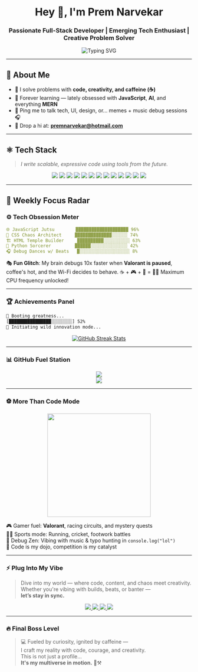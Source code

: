 <h1 align="center">Hey 👋, I'm Prem Narvekar</h1>
<h3 align="center">Passionate Full-Stack Developer | Emerging Tech Enthusiast | Creative Problem Solver</h3>

<p align="center">
  <img src="https://readme-typing-svg.herokuapp.com?font=Fira+Code&duration=3000&pause=1000&color=00F7FF&center=true&vCenter=true&width=500&lines=Turning+Ideas+into+Code.;From+Pixels+to+Products.;Code.+Create.+Repeat.🚀" alt="Typing SVG" />
</p>

---

## 🧬 About Me

- 🧹 I solve problems with **code, creativity, and caffeine (☕)**
- 🌱 Forever learning — lately obsessed with **JavaScript**, **AI**, and everything **MERN**
- 💬 Ping me to talk tech, UI, design, or... memes + music debug sessions 🎧
- 📧 Drop a hi at: **premnarvekar@hotmail.com**

---

## ⚛️ Tech Stack

> *I write scalable, expressive code using tools from the future.*

<p align="center">
  <img src="https://img.shields.io/badge/-JavaScript-yellow?style=flat-square&logo=javascript" />
  <img src="https://img.shields.io/badge/-TypeScript-blue?style=flat-square&logo=typescript" />
  <img src="https://img.shields.io/badge/-React-black?style=flat-square&logo=react" />
  <img src="https://img.shields.io/badge/-Node.js-green?style=flat-square&logo=node.js" />
  <img src="https://img.shields.io/badge/-Python-3776AB?style=flat-square&logo=python" />
  <img src="https://img.shields.io/badge/-Ruby-red?style=flat-square&logo=ruby" />
  <img src="https://img.shields.io/badge/-AI-grey?style=flat-square&logo=openai" />
  <img src="https://img.shields.io/badge/-Machine%20Learning-orange?style=flat-square&logo=tensorflow" />
  <img src="https://img.shields.io/badge/-MongoDB-4EA94B?style=flat-square&logo=mongodb" />
  <img src="https://img.shields.io/badge/-Express.js-grey?style=flat-square&logo=express" />
  <img src="https://img.shields.io/badge/-Next.js-black?style=flat-square&logo=next.js" />
  <img src="https://img.shields.io/badge/-HTML-E34F26?style=flat-square&logo=html5" />
  <img src="https://img.shields.io/badge/-CSS-1572B6?style=flat-square&logo=css3" />
</p>

---

## 📅 Weekly Focus Radar

### ⚙️ Tech Obsession Meter

```yaml
🌐 JavaScript Jutsu        ▓▓▓▓▓▓▓▓▓▓▓▓▓▓▓▓▓▓▓▓ 96%
🎨 CSS Chaos Architect     ▓▓▓▓▓▓▓▓▓▓▓▓▓▓░░░░░░ 74%
🏗️ HTML Temple Builder     ▓▓▓▓▓▓▓▓▓▓░░░░░░░░░░ 63%
🐍 Python Sorcerer         ▓▓▓▓▓▓░░░░░░░░░░░░░░ 42%
🎧 Debug Dances w/ Beats   ▓░░░░░░░░░░░░░░░░░░░ 8%
```

🎭 **Fun Glitch**: My brain debugs 10x faster when **Valorant is paused**, coffee's hot, and the Wi-Fi decides to behave. 
☕️ + 🎮 + 📶 = 🧠💥 Maximum CPU frequency unlocked!

---

### 🏆 Achievements Panel

```bash
🧠 Booting greatness...
[████████████████░░░░░░░░] 52%
🔁 Initiating wild innovation mode...
```

<p align="center">
  <a href="https://github.com/premnarvekar">
    <img src="https://github-readme-streak-stats.herokuapp.com/?user=premnarvekar&theme=highcontrast&hide_border=true" alt="GitHub Streak Stats" />
  </a>
</p>

---

### 📊 GitHub Fuel Station

<p align="center">
  <img src="https://github-readme-stats.vercel.app/api?username=premnarvekar&show_icons=true&theme=radical&hide_border=true" />
  <br/>
  <img src="https://github-readme-stats.vercel.app/api/top-langs/?username=premnarvekar&layout=compact&theme=radical&hide_border=true" />
</p>

---

### ⚽ More Than Code Mode

<p align="center">
  <img src="https://media.giphy.com/media/xT9IgzoKnwFNmISR8I/giphy.gif" width="280" />
</p>

🎮 Gamer fuel: **Valorant**, racing circuits, and mystery quests  
🏃‍♂️ Sports mode: Running, cricket, footwork battles  
🧘 Debug Zen: Vibing with music & typo hunting in `console.log("lol")`  
💫 Code is my dojo, competition is my catalyst

---

### ⚡ Plug Into My Vibe

> Dive into my world — where code, content, and chaos meet creativity.  
> Whether you're vibing with builds, beats, or banter —  
> **let’s stay in sync.**

<p align="center">
  <a href="https://www.linkedin.com/in/prem-narvekar-80925a331/" target="_blank">
    <img src="https://img.shields.io/badge/-LinkedIn-0077B5?style=for-the-badge&logo=linkedin" />
  </a>
  <a href="https://x.com/PremNarvekar" target="_blank">
    <img src="https://img.shields.io/badge/-X-black?style=for-the-badge&logo=x" />
  </a>
  <a href="https://instagram.com/premnarvekar9" target="_blank">
    <img src="https://img.shields.io/badge/-Instagram-E4405F?style=for-the-badge&logo=instagram" />
  </a>
  <a href="https://youtube.com/@prem.narvekar" target="_blank">
    <img src="https://img.shields.io/badge/-YouTube-FF0000?style=for-the-badge&logo=youtube" />
  </a>
</p>

---

### 🔥 Final Boss Level

> 💻 Fueled by curiosity, ignited by caffeine —  
> I craft my reality with code, courage, and creativity.  
> This is not just a profile...  
> **It's my multiverse in motion.** 🌌⚒️




